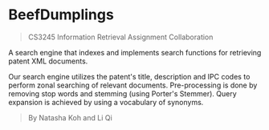 # BeefDumplings
> CS3245 Information Retrieval Assignment Collaboration

A search engine that indexes and implements search functions for retrieving patent XML documents.

Our search engine utilizes the patent's title, description and IPC codes to perform zonal searching of relevant documents. Pre-processing is done by removing stop words and stemming (using Porter's Stemmer). Query expansion is achieved by using a vocabulary of synonyms. 

> By Natasha Koh and Li Qi
